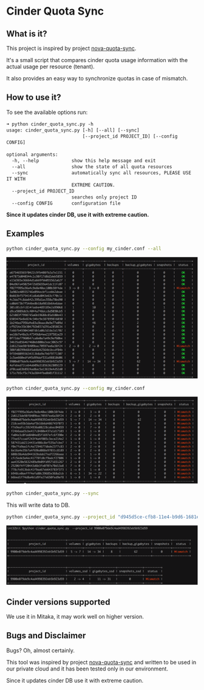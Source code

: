 # Cinder Quota Sync

## What is it?

This project is inspired by project [nova-quota-sync](https://github.com/cernops/nova-quota-sync).

It's a small script that compares cinder quota usage information with
the actual usage per resource (tenant).

It also provides an easy way to synchronize quotas in case of mismatch.


## How to use it?

To see the available options run:

```
➜ python cinder_quota_sync.py -h
usage: cinder_quota_sync.py [-h] [--all] [--sync]
                            [--project_id PROJECT_ID] [--config CONFIG]

optional arguments:
  -h, --help            show this help message and exit
  --all                 show the state of all quota resources
  --sync                automatically sync all resources, PLEASE USE IT WITH
                        EXTREME CAUTION.
  --project_id PROJECT_ID
                        searches only project ID
  --config CONFIG       configuration file
```

**Since it updates cinder DB, use it with extreme caution.**

## Examples

```sh
python cinder_quota_sync.py --config my_cinder.conf --all
```

![show all quota usage](img/quotas_all.png)

```sh
python cinder_quota_sync.py --config my_cinder.conf
```

![show all quota usage](img/quotas_mismatch.png)

```sh
python cinder_quota_sync.py --sync
```

This will write data to DB.

```sh
python cinder_quota_sync.py --project_id "d945d5ce-cfb8-11e4-b9d6-1681e6b88ec1"
```

![show project quota usage](img/quotas_project.png)


## Cinder versions supported

We use it in Mitaka, it may work well on higher version.


Bugs and Disclaimer
-------------------
Bugs? Oh, almost certainly.

This tool was inspired by project [nova-quota-sync](https://github.com/cernops/nova-quota-sync) and written to be used in our private cloud and
it has been tested only in our environment.

Since it updates cinder DB use it with extreme caution.

